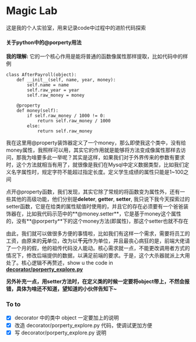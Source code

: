 # Magic Lab
这是我的个人实验室，用来记录code中过程中的进阶代码探索


#### 关于python中的@porperty用法

**我的理解:** 它的一个核心作用是能将普通的函数像属性那样提取，比如代码中的样例

```
class AfterPayroll(object):
    def __init__(self, name, year, money):
        self.name = name
        self.raw_year = year
        self.raw_money = money

    @property
    def money(self):
        if self.raw_money / 1000 != 0:
            return self.raw_money / 1000
        else:
            return self.raw_money
```
我在这里用@property装饰器定义了一个money，那么即使我这个类中，没有给money属性，我照样可以用，其实它的作用就是能够将方法变成像属性那样去访问，那我为啥要多此一举呢？其实是这样，如果我们对于外界传来的参数有要求时，这个方法就相当有用了，就很像是我们在Mysql中定义数据类型，比如我们定义名字属性时，规定字符不能超过指定长度。定义学生成绩的属性只能是1~100之间

点开@property函数，我们发现，其实它除了常规的将函数变为属性外，还有一些其他的高级功能，他们分别是**deleter**, **getter**, **setter**, 我只说下我今天探索过的setter函数，它是在给类的属性赋值时使用的，并且它的存在必须要有一个爸爸装饰器在，比如我代码示范中的**@money.setter**，它是基于money这个属性的，没有**@porperty**下的这个money方法(即属性)，那这个setter也就不存在

由此，我们就可以做很多方便的事情啦，比如我们有这样一个需求，需要将员工的工资，由原来的**元**单位，改为以**千元**作为单位，并且最丧心病狂的是，前端大佬请了一个月的假，他的祖传代码没人能动。核心需求就一点，不能更改调用者方式的情况下，修改后端提供的数据，以满足前端的要求。于是，这个大杀器就派上大用处了。核心逻辑不再赘述，show u the code in [**decorator/porperty_explore.py**](https://github.com/hacksman/magic_lab/blob/master/decorator/property_explore.py)

**另外补充一点，用setter方法时，在定义类的时候一定要将object带上，不然会报错，具体为啥还不知道，望知道的小伙伴告知下~** 

### To to

- [X] decorator 中的类中 object 一定要加上的说明
- [X] 改造 decorator/porperty_explore.py 代码，使调试更加方便
- [X] 写 decorator/porperty_explore.py 说明